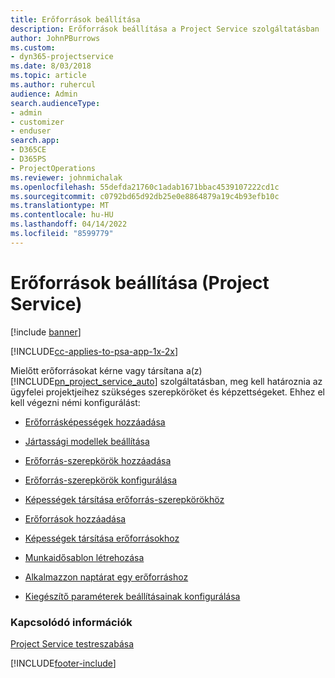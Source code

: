 ```yaml
---
title: Erőforrások beállítása
description: Erőforrások beállítása a Project Service szolgáltatásban
author: JohnPBurrows
ms.custom:
- dyn365-projectservice
ms.date: 8/03/2018
ms.topic: article
ms.author: ruhercul
audience: Admin
search.audienceType:
- admin
- customizer
- enduser
search.app:
- D365CE
- D365PS
- ProjectOperations
ms.reviewer: johnmichalak
ms.openlocfilehash: 55defda21760c1adab1671bbac4539107222cd1c
ms.sourcegitcommit: c0792bd65d92db25e0e8864879a19c4b93efb10c
ms.translationtype: MT
ms.contentlocale: hu-HU
ms.lasthandoff: 04/14/2022
ms.locfileid: "8599779"
---
```

# <a name="set-up-resources-project-service"></a>Erőforrások beállítása (Project Service)

[!include [banner](../includes/psa-now-project-operations.md)]

[!INCLUDE[cc-applies-to-psa-app-1x-2x](../includes/cc-applies-to-psa-app-1x-2x.md)]

Mielőtt erőforrásokat kérne vagy társítana a(z) [!INCLUDE[pn_project_service_auto](../includes/pn-project-service-auto.md)] szolgáltatásban, meg kell határoznia az ügyfelei projektjeihez szükséges szerepköröket és képzettségeket. Ehhez el kell végezni némi konfigurálást:  
  
-   [Erőforrásképességek hozzáadása](../psa/add-resource-skills.md)  
  
-   [Jártassági modellek beállítása](../psa/set-up-proficiency-models.md)  
  
-   [Erőforrás-szerepkörök hozzáadása](../psa/add-resource-roles.md)  
  
-   [Erőforrás-szerepkörök konfigurálása](../psa/configure-resource-roles.md)  
  
-   [Képességek társítása erőforrás-szerepkörökhöz](../psa/associate-skills-with-resource-roles.md)  
  
-   [Erőforrások hozzáadása](../psa/add-resources.md)  
  
-   [Képességek társítása erőforrásokhoz](../psa/associate-skills-with-resources.md)  
  
-   [Munkaidősablon létrehozása](../psa/create-work-hours-template.md)  
  
-   [Alkalmazzon naptárat egy erőforráshoz](../psa/apply-calendar-resource.md)  
  
-   [Kiegészítő paraméterek beállításainak konfigurálása](../psa/configure-additional-parameters-settings.md)  
  
### <a name="see-also"></a>Kapcsolódó információk  
 [Project Service testreszabása](../psa/configure.md)


[!INCLUDE[footer-include](../includes/footer-banner.md)]
